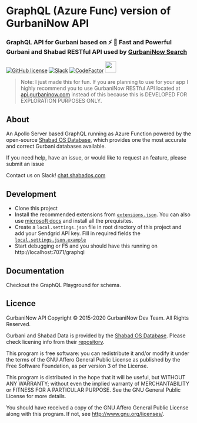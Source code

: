 # GraphQL (Azure Func) version of GurbaniNow API

### GraphQL API for Gurbani based on ⚡️ 🙏 Fast and Powerful Gurbani and Shabad RESTful API used by [GurbaniNow Search](https://gurbaninow.com)

[![GitHub license](https://img.shields.io/github/license/GurbaniNow/api)](https://github.com/GurbaniNow/api/blob/master/LICENSE)
[![Slack](https://img.shields.io/badge/Slack-join%20the%20conversation-B649AB.svg)](https://chat.shabados.com)
[![CodeFactor](https://www.codefactor.io/repository/github/saihaj/graphql-gurbani-azure-func/badge)](https://www.codefactor.io/repository/github/saihaj/graphql-gurbani-azure-func)
<img src="https://raw.githubusercontent.com/Azure/azure-functions-cli/master/src/Azure.Functions.Cli/npm/assets/azure-functions-logo-color-raster.png" width="30">

> Note: I just made this for fun. If you are planning to use for your app I highly recommend you to use GurbaniNow RESTful API located at [api.gurbaninow.com](https://api.gurbaninow.com) instead of this because this is DEVELOPED FOR EXPLORATION PURPOSES ONLY.

## About
An Apollo Server based GraphQL running as Azure Function powered by the open-source [Shabad OS Database](https://github.com/ShabadOS/database), which provides one the most accurate and correct Gurbani databases available.

If you need help, have an issue, or would like to request an feature, please submit an issue

Contact us on Slack! [chat.shabados.com](https://chat.shabados.com)

## Development
* Clone this project
* Install the recommended extensions from [`extensions.json`](.vscode/extensions.json). You can also use [microsoft docs](https://docs.microsoft.com/en-us/azure/azure-functions/functions-create-first-function-vs-code?pivots=programming-language-python) and install all the prequisites.
* Create a `local.settings.json` file in root directory of this project and add your Sendgrid API key. Fill in required fields the [`local.settings.json.example`](local.settings.json.example)
* Start debugging or F5 and you should have this running on http://localhost:7071/graphql

## Documentation

Checkout the GraphQL Playground for schema.

## Licence

GurbaniNow API Copyright © 2015-2020 GurbaniNow Dev Team. All Rights Reserved.

Gurbani and Shabad Data is provided by the [Shabad OS Database](https://github.com/ShabadOS/database). Please check licening info from their [repository](https://github.com/ShabadOS/database#licenses).

This program is free software: you can redistribute it and/or modify
it under the terms of the GNU Affero General Public License as published by
the Free Software Foundation, as per version 3 of the License.

This program is distributed in the hope that it will be useful,
but WITHOUT ANY WARRANTY; without even the implied warranty of
MERCHANTABILITY or FITNESS FOR A PARTICULAR PURPOSE.  See the
GNU General Public License for more details.

You should have received a copy of the GNU Affero General Public License
along with this program.  If not, see <http://www.gnu.org/licenses/>.
